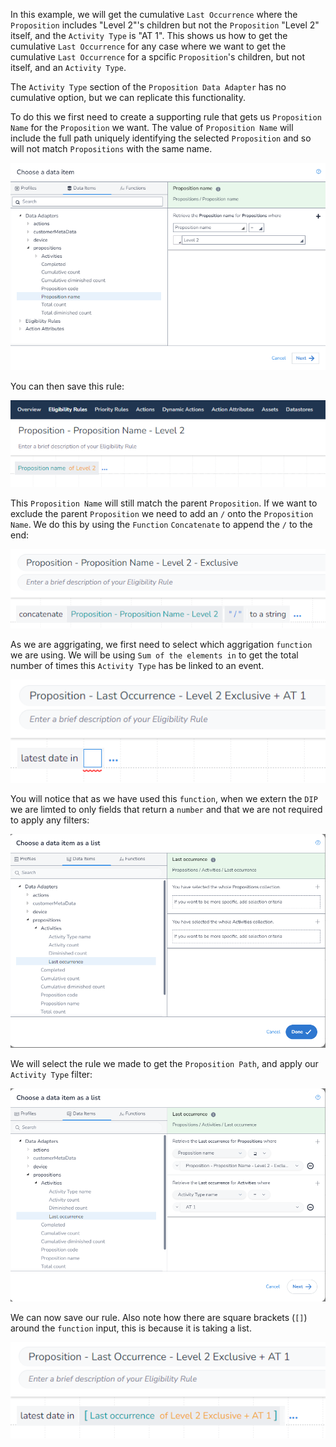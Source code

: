 In this example, we will get the cumulative `Last Occurrence` where the `Proposition` includes "Level 2"'s children but not the `Proposition` "Level 2" itself, and the `Activity Type` is "AT 1". This shows us how to get the cumulative `Last Occurrence` for any case where we want to get the cumulative `Last Occurrence` for a spcific `Proposition`'s children, but not itself, and an `Activity Type`.

The `Activity Type` section of the `Proposition Data Adapter` has no cumulative option, but we can replicate this functionality.

To do this we first need to create a supporting rule that gets us `Proposition Name` for the `Proposition` we want. The value of `Proposition Name` will include the full path uniquely identifying the selected `Proposition` and so will not match `Propositions` with the same name.

![](interest-last_occurrence-single_activity-specific_proposition_exclusive-1.png)

You can then save this rule:

![](interest-last_occurrence-single_activity-specific_proposition_exclusive-2.png)

This `Proposition Name` will still match the parent `Proposition`. If we want to exclude the parent `Proposition` we need to add an `/` onto the `Proposition Name`. We do this by using the `Function` `Concatenate` to append the `/` to the end:

![](interest-last_occurrence-single_activity-specific_proposition_exclusive-3.png)

As we are aggrigating, we first need to select which aggrigation `function` we are using. We will be using `Sum of the elements in` to get the total number of times this `Activity Type` has be linked to an event.

![](interest-last_occurrence-single_activity-specific_proposition_exclusive-4.png)

You will notice that as we have used this `function`, when we extern the `DIP` we are limted to only fields that return a `number` and that we are not required to apply any filters:

![](interest-last_occurrence-single_activity-specific_proposition_exclusive-5.png)


We will select the rule we made to get the `Proposition Path`, and apply our `Activity Type` filter:

![](interest-last_occurrence-single_activity-specific_proposition_exclusive-6.png)


We can now save our rule. Also note how there are square brackets (`[]`) around the `function` input, this is because it is taking a list.

![](interest-last_occurrence-single_activity-specific_proposition_exclusive-7.png)
